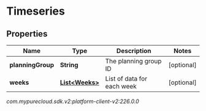 # Timeseries


## Properties

| Name | Type | Description | Notes |
| ------------ | ------------- | ------------- | ------------- |
| **planningGroup** | **String** | The planning group ID |  [optional] |
| **weeks** | [**List&lt;Weeks&gt;**](Weeks) | List of data for each week |  [optional] |




_com.mypurecloud.sdk.v2:platform-client-v2:226.0.0_

